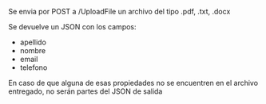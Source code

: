 Se envia por POST a /UploadFile un archivo del tipo .pdf, .txt, .docx

Se devuelve un JSON con los campos:
- apellido
- nombre
- email
- telefono

En caso de que alguna de esas propiedades no se encuentren en el archivo entregado, no serán partes del JSON de salida

